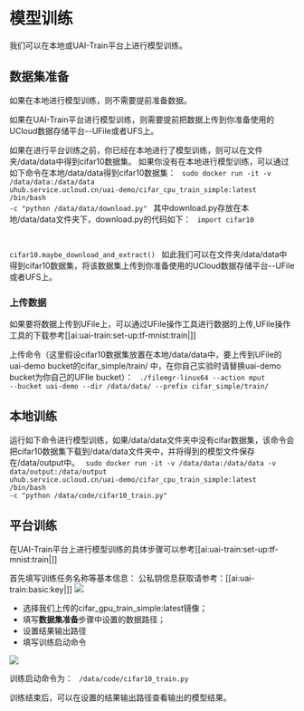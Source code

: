 

# 模型训练
我们可以在本地或UAI-Train平台上进行模型训练。

## 数据集准备
如果在本地进行模型训练，则不需要提前准备数据。

如果在UAI-Train平台进行模型训练，则需要提前把数据上传到你准备使用的UCloud数据存储平台--UFile或者UFS上。

如果在进行平台训练之前，你已经在本地进行了模型训练，则可以在文件夹/data/data中得到cifar10数据集。
如果你没有在本地进行模型训练，可以通过如下命令在本地/data/data得到cifar10数据集：
<code>
sudo docker run -it -v /data/data:/data/data  uhub.service.ucloud.cn/uai-demo/cifar_cpu_train_simple:latest /bin/bash -c "python /data/data/download.py"
</code>
其中download.py存放在本地/data/data文件夹下，download.py的代码如下：
<code>
import cifar10

cifar10.maybe_download_and_extract()
</code>
如此我们可以在文件夹/data/data中得到cifar10数据集，将该数据集上传到你准备使用的UCloud数据存储平台--UFile或者UFS上。

### 上传数据

如果要将数据上传到UFile上，可以通过UFile操作工具进行数据的上传,UFile操作工具的下载参考[[ai:uai-train:set-up:tf-mnist:train|]]

上传命令（这里假设cifar10数据集放置在本地/data/data中，要上传到UFile的 uai-demo bucket的cifar\_simple/train/ 中，在你自己实验时请替换uai-demo bucket为你自己的UFIle bucket）：
<code>
./filemgr-linux64 --action mput --bucket uai-demo --dir /data/data/  --prefix cifar_simple/train/
</code>

## 本地训练
运行如下命令进行模型训练，如果/data/data文件夹中没有cifar数据集，该命令会把cifar10数据集下载到/data/data文件夹中，并将得到的模型文件保存在/data/output中。
<code>
sudo docker run -it -v /data/data:/data/data -v data/output:/data/output uhub.service.ucloud.cn/uai-demo/cifar_cpu_train_simple:latest /bin/bash -c "python /data/code/cifar10_train.py"
</code>

## 平台训练
在UAI-Train平台上进行模型训练的具体步骤可以参考[[ai:uai-train:set-up:tf-mnist:train|]]

首先填写训练任务名称等基本信息：
公私钥信息获取请参考：[[ai:uai-train:basic:key|]]
![](/ai/uai-train/images/case/cifar/a.png)

  * 选择我们上传的cifar\_gpu\_train\_simple:latest镜像；
  * 填写**数据集准备**步骤中设置的数据路径；
  * 设置结果输出路径
  * 填写训练启动命令

![](/ai/uai-train/images/case/cifar/h.png)

训练启动命令为：
<code>
/data/code/cifar10_train.py
</code>

训练结束后，可以在设置的结果输出路径查看输出的模型结果。

